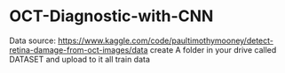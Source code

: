 # OCT-Diagnostic-with-CNN
Data source: https://www.kaggle.com/code/paultimothymooney/detect-retina-damage-from-oct-images/data
create A folder in your drive called DATASET and upload to it all train data
